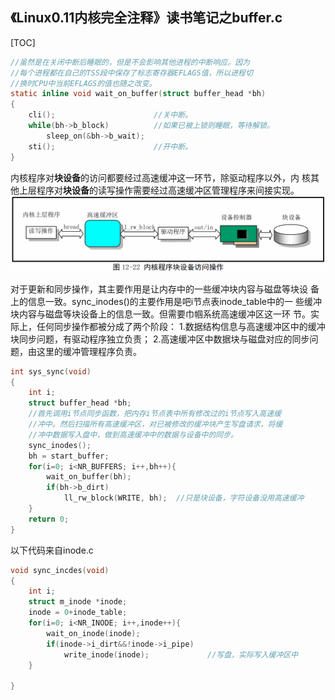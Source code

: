 《Linux0.11内核完全注释》读书笔记之buffer.c
----------------------------------------------
[TOC]

```c
//虽然是在关闭中断后睡眠的，但是不会影响其他进程的中断响应。因为
//每个进程都在自己的TSS段中保存了标志寄存器EFLAGS值，所以进程切
//换时CPU中当前EFLAGS的值也随之改变。
static inline void wait_on_buffer(struct buffer_head *bh)
{
	cli();						//关中断。
	while(bh->b_block)			//如果已被上锁则睡眠，等待解锁。
		sleep_on(&bh->b_wait);	
	sti();						//开中断。
}
```

内核程序对**块设备**的访问都要经过高速缓冲这一环节，除驱动程序以外，内
核其他上层程序对**块设备**的读写操作需要经过高速缓冲区管理程序来间接实现。
![](images/内核程序块设备访问操作.png)

对于更新和同步操作，其主要作用是让内存中的一些缓冲块内容与磁盘等块设
备上的信息一致。sync_inodes()的主要作用是吧i节点表inode_table中的一
些缓冲块内容与磁盘等块设备上的信息一致。但需要巾帼系统高速缓冲区这一环
节。实际上，任何同步操作都被分成了两个阶段：
1.数据结构信息与高速缓冲区中的缓冲块同步问题，有驱动程序独立负责；
2.高速缓冲区中数据块与磁盘对应的同步问题，由这里的缓冲管理程序负责。

```c
int sys_sync(void)
{
	int i;
	struct buffer_head *bh;
	//首先调用i节点同步函数，把内存i节点表中所有修改过的i节点写入高速缓
	//冲中。然后扫描所有高速缓冲区，对已被修改的缓冲块产生写盘请求，将缓
	//冲中数据写入盘中，做到高速缓冲中的数据与设备中的同步。
	sync_inodes();
	bh = start_buffer;
	for(i=0; i<NR_BUFFERS; i++,bh++){
		wait_on_buffer(bh);
		if(bh->b_dirt)
			ll_rw_block(WRITE, bh);  //只是块设备，字符设备没用高速缓冲
	}
	return 0;
}
```

以下代码来自inode.c

```c
void sync_incdes(void)
{
	int i;
	struct m_inode *inode;
	inode = 0+inode_table;
	for(i=0; i<NR_INODE; i++,inode++){
		wait_on_inode(inode);
		if(inode->i_dirt&&!inode->i_pipe)
			write_inode(inode);			 	//写盘，实际写入缓冲区中
	}

}
```

